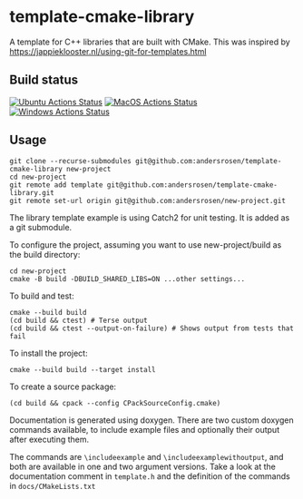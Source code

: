 # template-cmake-library
A template for C++ libraries that are built with CMake. This was inspired by https://jappieklooster.nl/using-git-for-templates.html

## Build status
[![Ubuntu Actions Status](https://github.com/andersrosen/template-cmake-library/workflows/Ubuntu/badge.svg)](https://github.com/andersrosen/template-cmake-library/actions?query=workflow%3AUbuntu)
[![MacOS Actions Status](https://github.com/andersrosen/template-cmake-library/workflows/MacOS/badge.svg)](https://github.com/andersrosen/template-cmake-library/actions?query=workflow%3AmacOS)
[![Windows Actions Status](https://github.com/andersrosen/template-cmake-library/workflows/Windows/badge.svg)](https://github.com/andersrosen/template-cmake-library/actions?query=workflow%3AWindows)

## Usage

```
git clone --recurse-submodules git@github.com:andersrosen/template-cmake-library new-project
cd new-project
git remote add template git@github.com:andersrosen/template-cmake-library.git
git remote set-url origin git@github.com:andersrosen/new-project.git
```

The library template example is using Catch2 for unit testing. It is added as
a git submodule.

To configure the project, assuming you want to use new-project/build as
the build directory:
```
cd new-project
cmake -B build -DBUILD_SHARED_LIBS=ON ...other settings...
```

To build and test:
```
cmake --build build
(cd build && ctest) # Terse output
(cd build && ctest --output-on-failure) # Shows output from tests that fail 
```

To install the project:
```
cmake --build build --target install
```

To create a source package:
```
(cd build && cpack --config CPackSourceConfig.cmake)
```

Documentation is generated using doxygen. There are two custom doxygen commands
available, to include example files and optionally their output after executing
them.

The commands are `\includeexample` and `\includeexamplewithoutput`, and both are
available in one and two argument versions. Take a look at the documentation
comment in `template.h` and the definition of the commands in `docs/CMakeLists.txt`
